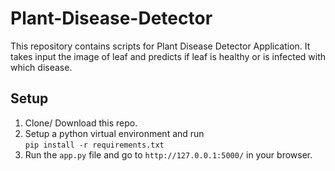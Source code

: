 # Plant-Disease-Detector

This repository contains scripts for Plant Disease Detector Application. It takes input the image of leaf and predicts if leaf is healthy or is infected with which disease.

## Setup

1. Clone/ Download this repo.
2. Setup a python virtual environment and run  
   `pip install -r requirements.txt`
3. Run the `app.py` file and go to `http://127.0.0.1:5000/` in your browser.